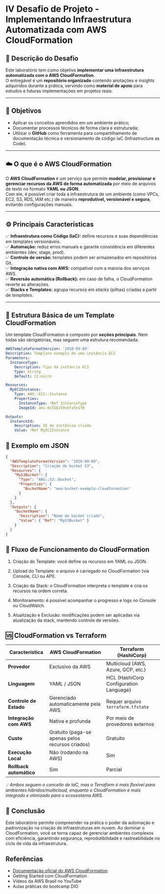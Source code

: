 # IV Desafio de Projeto - Implementando Infraestrutura Automatizada com AWS CloudFormation 

## 📘 Descrição do Desafio  
Este laboratório tem como objetivo **implementar uma infraestrutura automatizada com o AWS CloudFormation**.  
O entregável é um **repositório organizado** contendo anotações e insights adquiridos durante a prática, servindo como **material de apoio** para estudos e futuras implementações em projetos reais.

---

## 🎯 Objetivos  

- Aplicar os conceitos aprendidos em um ambiente prático;  
- Documentar processos técnicos de forma clara e estruturada;  
- Utilizar o **GitHub** como ferramenta para compartilhamento de documentação técnica e versionamento de código IaC (Infrastructure as Code).  

---

## ☁️ O que é o AWS CloudFormation  

O **AWS CloudFormation** é um serviço que permite **modelar, provisionar e gerenciar recursos da AWS de forma automatizada** por meio de arquivos de texto no formato **YAML ou JSON**.  
Com ele, é possível criar toda a infraestrutura de um ambiente (como VPCs, EC2, S3, RDS, IAM etc.) de maneira **reprodutível, versionável e segura**, evitando configurações manuais.

---

## ⚙️ Principais Características  

✅ **Infraestrutura como Código (IaC):** define recursos e suas dependências em templates versionáveis.  
✅ **Automação:** reduz erros manuais e garante consistência em diferentes ambientes (dev, stage, prod).  
✅ **Controle de versão:** templates podem ser armazenados em repositórios Git.  
✅ **Integração nativa com AWS:** compatível com a maioria dos serviços AWS.  
✅ **Reversão automática (Rollback):** em caso de falha, o CloudFormation reverte as alterações.  
✅ **Stacks e Templates:** agrupa recursos em *stacks* (pilhas) criadas a partir de *templates*.  

---

## 🧩 Estrutura Básica de um Template CloudFormation  

Um template CloudFormation é composto por **seções principais**. Nem todas são obrigatórias, mas seguem uma estrutura recomendada:

```yaml
AWSTemplateFormatVersion: '2010-09-09'
Description: Template exemplo de uma instância EC2
Parameters:
  InstanceType:
    Description: Tipo da instância EC2
    Type: String
    Default: t2.micro

Resources:
  MyEC2Instance:
    Type: AWS::EC2::Instance
    Properties:
      InstanceType: !Ref InstanceType
      ImageId: ami-0c55b159cbfafe1f0

Outputs:
  InstanceId:
    Description: ID da instância criada
    Value: !Ref MyEC2Instance
```
## 🧠 Exemplo em JSON

```json
{
  "AWSTemplateFormatVersion": "2010-09-09",
  "Description": "Criação de bucket S3",
  "Resources": {
    "MyS3Bucket": {
      "Type": "AWS::S3::Bucket",
      "Properties": {
        "BucketName": "meu-bucket-exemplo-cloudformation"
      }
    }
  },
  "Outputs": {
    "BucketName": {
      "Description": "Nome do bucket criado",
      "Value": { "Ref": "MyS3Bucket" }
    }
  }
}
```
## 🔁 Fluxo de Funcionamento do CloudFormation

1. Criação do Template: você define os recursos em YAML ou JSON.

2. Upload do Template: o arquivo é carregado no CloudFormation (via Console, CLI ou API).

3. Criação da Stack: o CloudFormation interpreta o template e cria os recursos na ordem correta.

4. Monitoramento: é possível acompanhar o progresso e logs no Console ou CloudWatch.

5. Atualização e Exclusão: modificações podem ser aplicadas via atualização da stack, mantendo controle de versões.

## 🆚 CloudFormation vs Terraform

| **Característica**        | **AWS CloudFormation**                             | **Terraform (HashiCorp)**                           |
|----------------------------|----------------------------------------------------|-----------------------------------------------------|
| **Provedor**               | Exclusivo da AWS                                  | Multicloud (AWS, Azure, GCP, etc.)                 |
| **Linguagem**              | YAML / JSON                                       | HCL (HashiCorp Configuration Language)             |
| **Controle de Estado**     | Gerenciado automaticamente pela AWS               | Requer arquivo `terraform.tfstate`                 |
| **Integração com AWS**     | Nativa e profunda                                 | Por meio de provedores externos                    |
| **Custo**                  | Gratuito (paga-se apenas pelos recursos criados)  | Gratuito                                            |
| **Execução Local**         | Não (rodando na AWS)                              | Sim                                                 |
| **Rollback automático**    | Sim                                               | Parcial                                             |

*💡 Ambos seguem o conceito de IaC, mas o Terraform é mais flexível para ambientes híbridos/multicloud, enquanto o CloudFormation é mais integrado e otimizado para o ecossistema AWS.*

## 💬 Conclusão

Este laboratório permite compreender na prática o poder da automação e padronização na criação de infraestruturas em nuvem.
Ao dominar o CloudFormation, você se torna capaz de gerenciar ambientes complexos com eficiência, garantindo segurança, reprodutibilidade e rastreabilidade no ciclo de vida da infraestrutura.

##  Referências

- [Documentação oficial do AWS CloudFormation](https://docs.aws.amazon.com/cloudformation/)  
- Getting Started com CloudFormation  
- Vídeos da AWS Brasil no YouTube  
- Aulas práticas do bootcamp DIO

